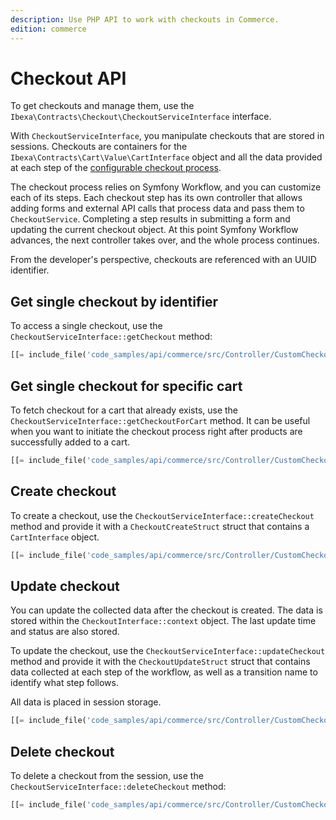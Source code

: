 ```yaml
---
description: Use PHP API to work with checkouts in Commerce.
edition: commerce
---
```


# Checkout API

To get checkouts and manage them, use the `Ibexa\Contracts\Checkout\CheckoutServiceInterface` interface.

With `CheckoutServiceInterface`, you manipulate checkouts that are stored in sessions. 
Checkouts are containers for the `Ibexa\Contracts\Cart\Value\CartInterface` object 
and all the data provided at each step of the [configurable checkout process](configure_checkout.md). 

The checkout process relies on Symfony Workflow, and you can customize each of its steps. 
Each checkout step has its own controller that allows adding forms and external API calls 
that process data and pass them to `CheckoutService`. 
Completing a step results in submitting a form and updating the current checkout object. 
At this point Symfony Workflow advances, the next controller takes over, and the 
whole process continues.

From the developer's perspective, checkouts are referenced with an UUID identifier. 

## Get single checkout by identifier

To access a single checkout, use the `CheckoutServiceInterface::getCheckout` method:

``` php
[[= include_file('code_samples/api/commerce/src/Controller/CustomCheckoutController.php', 32, 33) =]]
```

## Get single checkout for specific cart

To fetch checkout for a cart that already exists, use the `CheckoutServiceInterface::getCheckoutForCart` method. 
It can be useful when you want to initiate the checkout process right after 
products are successfully added to a cart.

``` php
[[= include_file('code_samples/api/commerce/src/Controller/CustomCheckoutController.php', 26, 30) =]]
```

## Create checkout

To create a checkout, use the `CheckoutServiceInterface::createCheckout` method and 
provide it with a `CheckoutCreateStruct` struct that contains a `CartInterface` object.

``` php
[[= include_file('code_samples/api/commerce/src/Controller/CustomCheckoutController.php', 35, 41) =]]
```

## Update checkout

You can update the collected data after the checkout is created.
The data is stored within the `CheckoutInterface::context` object. 
The last update time and status are also stored. 

To update the checkout, use the `CheckoutServiceInterface::updateCheckout` method 
and provide it with the `CheckoutUpdateStruct` struct that contains data collected at each 
step of the workflow, as well as a transition name to identify what step follows. 

All data is placed in session storage.

``` php
[[= include_file('code_samples/api/commerce/src/Controller/CustomCheckoutController.php', 43, 45) =]]
```

## Delete checkout

To delete a checkout from the session, use the `CheckoutServiceInterface::deleteCheckout` method:

``` php
[[= include_file('code_samples/api/commerce/src/Controller/CustomCheckoutController.php', 47, 48) =]]
```
